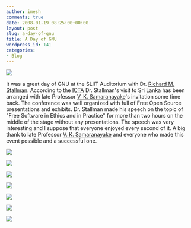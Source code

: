 ```yaml
---
author: imesh
comments: true
date: 2008-01-19 08:25:00+00:00
layout: post
slug: a-day-of-gnu
title: A Day of GNU
wordpress_id: 141
categories:
- Blog
---
```


[![](http://imesh.io/images/ADayofGNU/12_small.jpg)](http://imesh.io/images/ADayofGNU/12.jpg)

It was a great day of GNU at the SLIIT Auditorium with Dr. [Richard M. Stallman](http://en.wikipedia.org/wiki/Richard_stallman). According to the [ICTA](http://www.icta.lk) Dr. Stallman's visit to Sri Lanka has been arranged with late Professor [V. K. Samaranayake](http://en.wikipedia.org/wiki/V._K._Samaranayake)'s invitation some time back. The conference was well organized with full of Free Open Source presentations and exhibits. Dr. Stallman made his speech on the topic of "Free Software in Ethics and in Practice" for more than two hours on the middle of the stage without any presentations. The speech was very interesting and I suppose that everyone enjoyed every second of it. A big thank to late Professor [V. K. Samaranayake](http://en.wikipedia.org/wiki/V._K._Samaranayake) and everyone who made this event possible and a successful one.

[![](http://imesh.io/images/ADayofGNU/13_small.jpg)](http://imesh.io/images/ADayofGNU/13.jpg)

[![](http://imesh.io/images/ADayofGNU/1_small.jpg)](http://imesh.io/images/ADayofGNU/1.jpg)

[![](http://imesh.io/images/ADayofGNU/2_small.jpg)](http://imesh.io/images/ADayofGNU/2.jpg)

[![](http://imesh.io/images/ADayofGNU/4_small.jpg)](http://imesh.io/images/ADayofGNU/4.jpg)

[![](http://imesh.io/images/ADayofGNU/6_small.jpg)](http://imesh.io/images/ADayofGNU/6.jpg)

[![](http://imesh.io/images/ADayofGNU/8_small.jpg)](http://imesh.io/images/ADayofGNU/8.jpg)

[![](http://imesh.io/images/ADayofGNU/11_small.jpg)](http://imesh.io/images/ADayofGNU/11.jpg)
